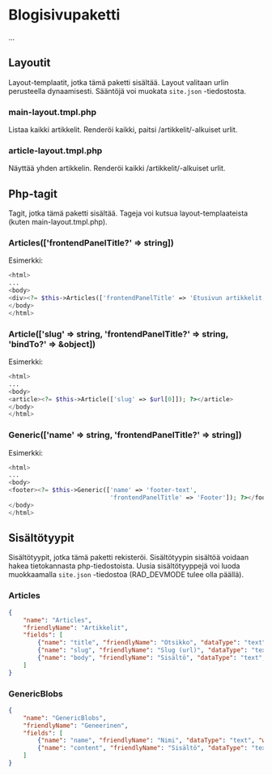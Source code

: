 # Blogisivupaketti

...

## Layoutit

Layout-templaatit, jotka tämä paketti sisältää. Layout valitaan urlin perusteella dynaamisesti. Sääntöjä voi muokata `site.json` -tiedostosta.

### main-layout.tmpl.php

Listaa kaikki artikkelit. Renderöi kaikki, paitsi /artikkelit/-alkuiset urlit.

### article-layout.tmpl.php

Näyttää yhden artikkelin. Renderöi kaikki /artikkelit/-alkuiset urlit.

## Php-tagit

Tagit, jotka tämä paketti sisältää. Tageja voi kutsua layout-templaateista (kuten main-layout.tmpl.php).

### Articles(['frontendPanelTitle?' => string])

Esimerkki:
```php
<html>
...
<body>
<div><?= $this->Articles(['frontendPanelTitle' => 'Etusivun artikkelit']); ?></div>
</body>
</html>
```

### Article(['slug' => string, 'frontendPanelTitle?' => string, 'bindTo?' => &object])

Esimerkki:
```php
<html>
...
<body>
<article><?= $this->Article(['slug' => $url[0]]); ?></article>
</body>
</html>
```

### Generic(['name' => string, 'frontendPanelTitle?' => string])

Esimerkki:
```php
<html>
...
<body>
<footer><?= $this->Generic(['name' => 'footer-text',
                            'frontendPanelTitle' => 'Footer']); ?></footer>
</body>
</html>
```

## Sisältötyypit

Sisältötyypit, jotka tämä paketti rekisteröi. Sisältötyypin sisältöä voidaan hakea tietokannasta php-tiedostoista. Uusia sisältötyyppejä voi luoda muokkaamalla `site.json` -tiedostoa (RAD_DEVMODE tulee olla päällä).

### Articles

```json
{
    "name": "Articles",
    "friendlyName": "Artikkelit",
    "fields": [
        {"name": "title", "friendlyName": "Otsikko", "dataType": "text", "widget": "textField"},
        {"name": "slug", "friendlyName": "Slug (url)", "dataType": "text", "widget": "textField"},
        {"name": "body", "friendlyName": "Sisältö", "dataType": "text", "widget": "richText"}
    ]
}
```

### GenericBlobs

```json
{
    "name": "GenericBlobs",
    "friendlyName": "Geneerinen",
    "fields": [
        {"name": "name", "friendlyName": "Nimi", "dataType": "text", "widget": "textField"},
        {"name": "content", "friendlyName": "Sisältö", "dataType": "text", "widget": "richText"}
    ]
}
```